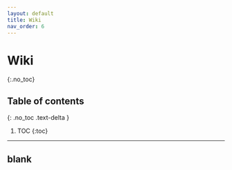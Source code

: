 ```yaml
---
layout: default
title: Wiki
nav_order: 6
---
```


# Wiki
{:.no_toc}

## Table of contents
{: .no_toc .text-delta }

1. TOC
{:toc}

---

## blank